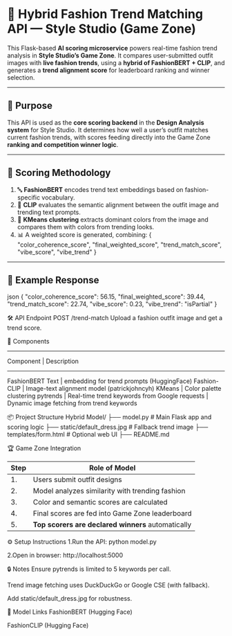 # 👗 Hybrid Fashion Trend Matching API — Style Studio (Game Zone)

This Flask-based **AI scoring microservice** powers real-time fashion trend analysis in **Style Studio’s Game Zone**. It compares user-submitted outfit images with **live fashion trends**, using a **hybrid of FashionBERT + CLIP**, and generates a **trend alignment score** for leaderboard ranking and winner selection.

---

## 🎯 Purpose

This API is used as the **core scoring backend** in the **Design Analysis system** for Style Studio. It determines how well a user’s outfit matches current fashion trends, with scores feeding directly into the Game Zone **ranking and competition winner logic**.

---

## 🧠 Scoring Methodology

1. 🔤 **FashionBERT** encodes trend text embeddings based on fashion-specific vocabulary.
2. 🧠 **CLIP** evaluates the semantic alignment between the outfit image and trending text prompts.
3. 🎨 **KMeans clustering** extracts dominant colors from the image and compares them with colors from trending looks.
4. 📊 A weighted score is generated, combining:
   {
  "color_coherence_score",
  "final_weighted_score",
  "trend_match_score",
  "vibe_score",
  "vibe_trend"
}

---

## 🧪 Example Response

json
{
  "color_coherence_score": 56.15,
  "final_weighted_score": 39.44,
  "trend_match_score": 22.74,
  "vibe_score": 0.23,
  "vibe_trend": "isPartial"
}

🛠️ API Endpoint
POST /trend-match
Upload a fashion outfit image and get a trend score.

🧩 Components
- - - - - - - - - - - - - - - - - - - - - - - - - - - - - - - - - -
Component	         |    Description         
- - - - - - - - - - - - - - - - - - - - - - - - - - - - - - - - - -
FashionBERT	Text   |   embedding for trend prompts (HuggingFace)
Fashion-CLIP	     |   Image-text alignment model (patrickjohncyh)
KMeans	           |   Color palette clustering
pytrends	         |   Real-time trend keywords from Google
requests	         |   Dynamic image fetching from trend keywords

📦 Project Structure 
Hybrid Model/
├── model.py                  # Main Flask app and scoring logic
├── static/default_dress.jpg # Fallback trend image
├── templates/form.html      # Optional web UI
├── README.md

🏆 Game Zone Integration

| Step | Role of Model                                      |
| ---- | -------------------------------------------------- |
| 1.   | Users submit outfit designs                        |
| 2.   | Model analyzes similarity with trending fashion    |
| 3.   | Color and semantic scores are calculated           |
| 4.   | Final scores are fed into Game Zone leaderboard    |
| 5.   | **Top scorers are declared winners** automatically |

⚙️ Setup Instructions
1.Run the API:
python model.py

2.Open in browser:
http://localhost:5000

🔒 Notes
Ensure pytrends is limited to 5 keywords per call.

Trend image fetching uses DuckDuckGo or Google CSE (with fallback).

Add static/default_dress.jpg for robustness.

🤖 Model Links
FashionBERT (Hugging Face)

FashionCLIP (Hugging Face)


